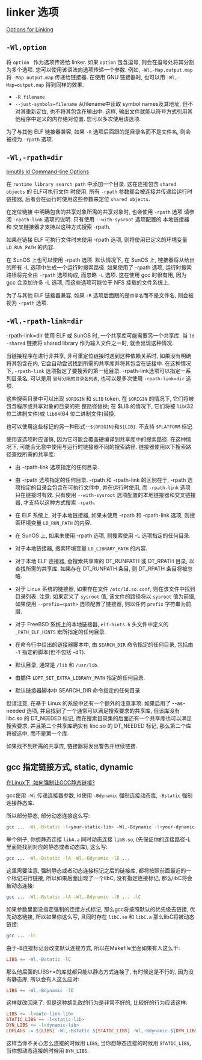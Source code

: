 # linker 选项

[Options for Linking](https://gcc.gnu.org/onlinedocs/gcc/Link-Options.html)

## `-Wl,option`

将 `option ` 作为选项传递给 linker.
如果 `option` 包含逗号, 则会在逗号处将其分割为多个选项.
您可以使用该语法向选项传递一个参数.
例如, `-Wl,-Map,output.map` 将 `-Map output.map` 传递给链接器.
在使用 GNU 链接器时, 也可以用 `-Wl,-Map=output.map` 得到同样的效果.

+ `-R filename`
+ `--just-symbols=filename`
从filename中读取 symbol names及其地址,
但不对其重新定位, 也不将其包含在输出中.
这样, 输出文件就能以符号方式引用其他程序中定义的内存绝对位置.
您可以多次使用该选项.

为了与其他 ELF 链接器兼容, 如果 `-R` 选项后面跟的是目录名而不是文件名,
则会被视为 `-rpath` 选项.

## `-Wl,-rpath=dir`

[binutils ld Command-line Options](https://sourceware.org/binutils/docs-2.41/ld/Options.html)

在 `runtime library search path` 中添加一个目录.
这在连接包含 `shared objects` 的 ELF可执行文件 时使用.
所有 `-rpath` 参数都会被连接并传递给运行时链接器,
后者会在运行时使用这些参数来定位 `shared objects`.

在定位链接 中明确包含的共享对象所需的共享对象时, 也会使用 `-rpath` 选项
请参阅 `-rpath-link` 选项的说明.
只有使用 `--with-sysroot` 选项配置的
本地链接器 和 交叉链接器才支持以这种方式搜索 -rpath.

如果在链接 ELF 可执行文件时未使用 -rpath 选项, 则将使用已定义的环境变量 `LD_RUN_PATH` 的内容.

在 SunOS 上也可以使用 -rpath 选项.
默认情况下, 在 SunOS 上, 链接器将从给出的所有 -L 选项中生成一个运行时搜索路径.
如果使用了 -rpath 选项, 运行时搜索路径将完全由 `-rpath` 选项构成,
而忽略 `-L` 选项.
这在使用 gcc 时很有用, 因为 gcc 会添加许多 -L 选项,
而这些选项可能位于 NFS 挂载的文件系统上.

为了与其他 ELF 链接器兼容,
如果 `-R` 选项后面跟的是`目录名`而不是文件名, 则会被视为 `-rpath` 选项.

## `-Wl,-rpath-link=dir`

-rpath-link=dir
使用 ELF 或 SunOS 时, 一个共享库可能需要另一个共享库.
当 `ld -shared` 链接将 shared library 作为输入文件之一时, 就会出现这种情况.

当链接程序在进行非共享, 非可重定位链接时遇到这种依赖关系时, 如果没有明确将其包含在内,
它会自动尝试找到所需的共享库并将其包含在链接中.
在这种情况下, `-rpath-link` 选项指定了要搜索的第一组目录.
-rpath-link选项可以指定一系列目录名,
可以是用 `冒号分隔的目录名列表`,
也可以是多次使用 `-rpath-link=dir` 选项.

这些搜索目录中可以出现 `$ORIGIN` 和 `$LIB` token.
在 `$ORIGIN` 的情况下, 它们将被包含程序或共享对象的目录的完 整路径替换;
在 $LIB 的情况下, 它们将被 `lib`(32 位二进制文件)或 `lib64`(64 位二进制文件)替换.

也可以使用这些标记的另一种形式--`${ORIGIN}`和`${LIB}`.
不支持 `$PLATFORM` 标记.

使用该选项时应谨慎, 因为它可能会覆盖硬编译到共享库中的搜索路径.
在这种情况下, 可能会无意中使用与运行时链接器不同的搜索路径.
链接器使用以下搜索路径查找所需的共享库:

+ 由 -rpath-link 选项指定的任何目录.
+ 由 -rpath 选项指定的任何目录.
-rpath 和 -rpath-link 的区别在于,
-rpath 选项指定的目录会包含在可执行文件中, 并在运行时使用, 而 `-rpath-link` 选项只在链接时有效.
只有使用 `--with-sysroot` 选项配置的本地链接器和交叉链接器, 才支持以这种方式搜索 `-rpath`.
+ 在 ELF 系统上, 对于本地链接器, 如果未使用 -rpath 和 -rpath-link 选项,
则搜索环境变量 `LD_RUN_PATH` 的内容.

+ 在 SunOS 上, 如果未使用 -rpath 选项, 则搜索使用 -L 选项指定的任何目录.
+ 对于本地链接器, 搜索环境变量 `LD_LIBRARY_PATH` 的内容.
+ 对于本地 ELF 连接器, 会搜索共享库的 DT_RUNPATH 或 DT_RPATH 目录, 以查找所需的共享库.
如果存在 DT_RUNPATH 条目, 则 DT_RPATH 条目将被忽略.
+ 对于 Linux 系统的链接器, 如果存在文件 `/etc/ld.so.conf`, 则在该文件中找到目录列表.
注意: 如果定义了 `sysroot` 值, 该文件的路径将以 `sysroot` 值为前缀,
如果使用 `--prefix=<path>` 选项配置了链接器, 则以任何 `prefix` 字符串为前缀.

+ 对于 FreeBSD 系统上的本地链接器, `elf-hints.h` 头文件中定义的 `_PATH_ELF_HINTS` 宏所指定的任何目录.
+ 在命令行中给出的链接器脚本中, 由 `SEARCH_DIR` 命令指定的任何目录, 包括由 `-T` 指定的脚本(但不包括 -dT).
+ 默认目录, 通常是 `/lib` 和 `/usr/lib`.
+ 由插件 `LDPT_SET_EXTRA_LIBRARY_PATH` 指定的任何目录.
+ 默认链接器脚本中 SEARCH_DIR 命令指定的任何目录.

但请注意, 在基于 Linux 的系统中还有一个额外的注意事项:
如果启用了 --as-needed 选项, 并且找到了一个通常可以满足搜索要求的共享库,
但该库没有 libc.so 的 DT_NEEDED 标记, 而在搜索目录集的后面还有一个共享库也可以满足搜索要求,
并且第二个共享库确实有 libc.so 的 DT_NEEDED 标记, 那么第二个库将被选中, 而不是第一个库.

如果找不到所需的共享库, 链接器将发出警告并继续链接.

## gcc 指定链接方式, static, dynamic

[在Linux下, 如何强制让GCC静态链接?](https://www.zhihu.com/question/22940048/answer/222625910)

gcc使用 `-Wl` 传递连接器参数,
ld使用 `-Bdynamic` 强制连接动态库, `-Bstatic` 强制连接静态库.

所以部分静态, 部分动态连接这么写:

```bash
gcc ... -Wl,-Bstatic -l<your-static-lib> -Wl,-Bdynamic -l<your-dynamic-lib> ...
```

举个例子, 你想静态连接 `libA.a` 同时动态连接 `libB.so`,
(先保证你的连接路径-L里面能找到对应的静态或者动态库), 这么写:

```bash
gcc ... -Wl,-Bstatic -lA -Wl,-Bdynamic -lB ...
```

这里需要注意, 强制静态或者动态连接标记之后的链接库,
都将按照前面最近的一个标记进行链接,
所以如果后面出现了一个libC, 没有指定连接标记, 那么libC将会被动态连接:

```bash
gcc ... -Wl,-Bstatic -lA -Wl,-Bdynamic -lB ... -lC
```

如果参数里面没指定强制的连接方式标记,
那么gcc将按照默认的优先级去链接, 优先动态链接,
所以如果你这么写,
且同时存在 `libC.so` 和 `libC.a` 那么libC将被动态链接:

```bash
gcc ... -lC
```

由于-B连接标记会改变默认连接方式, 所以在Makefile里面如果有人这么干:

```makefile
LIBS += -Wl,-Bstatic -lC
```

那么他后面的LIBS+=的库就都只能以静态方式连接了, 有时候这是不行的,
因为没有静态库, 所以会有人这么应对:

```makefile
LIBS += -Wl,-Bdynamic -lD
```

这样就改回来了.
但是这种胡乱改的行为是非常不好的, 比较好的行为应该这样:

```makefile
LIBS += -l<auto-link-lib>
STATIC_LIBS += -l<static-lib>
DYN_LIBS += -l<dynamic-lib>
LDFLAGS := ${LIBS} -Wl,-Bstatic ${STATIC_LIBS} -Wl,-Bdynamic ${DYN_LIBS}
```

这样当你不关心怎么连接的时候用 `LIBS`,
当你想静态连接的时候用 `STATIC_LIBS`, 当你想动态连接的时候用 `DYN_LIBS`.
